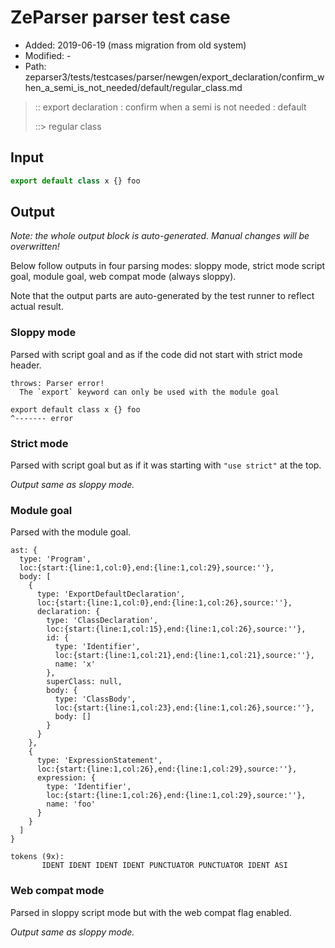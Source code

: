 # ZeParser parser test case

- Added: 2019-06-19 (mass migration from old system)
- Modified: -
- Path: zeparser3/tests/testcases/parser/newgen/export_declaration/confirm_when_a_semi_is_not_needed/default/regular_class.md

> :: export declaration : confirm when a semi is not needed : default
>
> ::> regular class

## Input

`````js
export default class x {} foo
`````

## Output

_Note: the whole output block is auto-generated. Manual changes will be overwritten!_

Below follow outputs in four parsing modes: sloppy mode, strict mode script goal, module goal, web compat mode (always sloppy).

Note that the output parts are auto-generated by the test runner to reflect actual result.

### Sloppy mode

Parsed with script goal and as if the code did not start with strict mode header.

`````
throws: Parser error!
  The `export` keyword can only be used with the module goal

export default class x {} foo
^------- error
`````

### Strict mode

Parsed with script goal but as if it was starting with `"use strict"` at the top.

_Output same as sloppy mode._

### Module goal

Parsed with the module goal.

`````
ast: {
  type: 'Program',
  loc:{start:{line:1,col:0},end:{line:1,col:29},source:''},
  body: [
    {
      type: 'ExportDefaultDeclaration',
      loc:{start:{line:1,col:0},end:{line:1,col:26},source:''},
      declaration: {
        type: 'ClassDeclaration',
        loc:{start:{line:1,col:15},end:{line:1,col:26},source:''},
        id: {
          type: 'Identifier',
          loc:{start:{line:1,col:21},end:{line:1,col:21},source:''},
          name: 'x'
        },
        superClass: null,
        body: {
          type: 'ClassBody',
          loc:{start:{line:1,col:23},end:{line:1,col:26},source:''},
          body: []
        }
      }
    },
    {
      type: 'ExpressionStatement',
      loc:{start:{line:1,col:26},end:{line:1,col:29},source:''},
      expression: {
        type: 'Identifier',
        loc:{start:{line:1,col:26},end:{line:1,col:29},source:''},
        name: 'foo'
      }
    }
  ]
}

tokens (9x):
       IDENT IDENT IDENT IDENT PUNCTUATOR PUNCTUATOR IDENT ASI
`````


### Web compat mode

Parsed in sloppy script mode but with the web compat flag enabled.

_Output same as sloppy mode._
